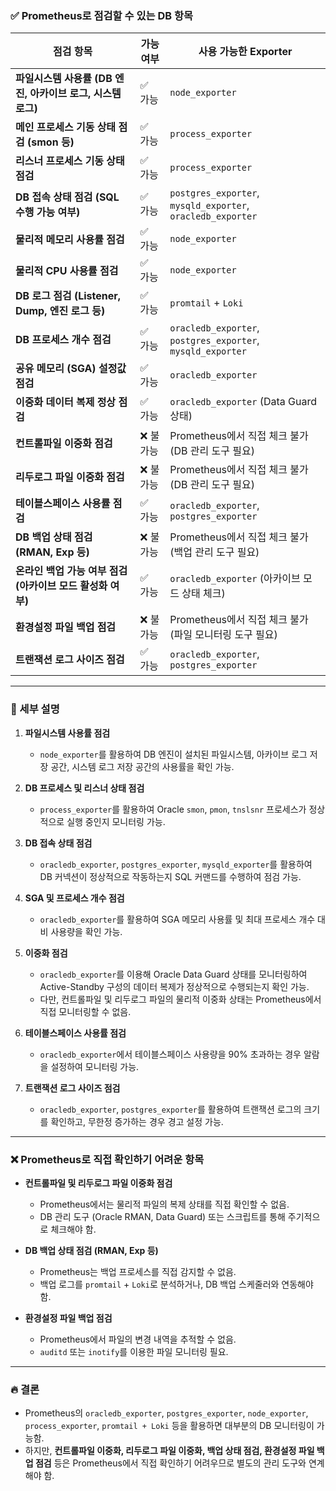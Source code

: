### ✅ Prometheus로 점검할 수 있는 DB 항목

|점검 항목|가능 여부|사용 가능한 Exporter|
|---|---|---|
|**파일시스템 사용률 (DB 엔진, 아카이브 로그, 시스템 로그)**|✅ 가능|`node_exporter`|
|**메인 프로세스 기동 상태 점검 (smon 등)**|✅ 가능|`process_exporter`|
|**리스너 프로세스 기동 상태 점검**|✅ 가능|`process_exporter`|
|**DB 접속 상태 점검 (SQL 수행 가능 여부)**|✅ 가능|`postgres_exporter`, `mysqld_exporter`, `oracledb_exporter`|
|**물리적 메모리 사용률 점검**|✅ 가능|`node_exporter`|
|**물리적 CPU 사용률 점검**|✅ 가능|`node_exporter`|
|**DB 로그 점검 (Listener, Dump, 엔진 로그 등)**|✅ 가능|`promtail` + `Loki`|
|**DB 프로세스 개수 점검**|✅ 가능|`oracledb_exporter`, `postgres_exporter`, `mysqld_exporter`|
|**공유 메모리 (SGA) 설정값 점검**|✅ 가능|`oracledb_exporter`|
|**이중화 데이터 복제 정상 점검**|✅ 가능|`oracledb_exporter` (Data Guard 상태)|
|**컨트롤파일 이중화 점검**|❌ 불가능|Prometheus에서 직접 체크 불가 (DB 관리 도구 필요)|
|**리두로그 파일 이중화 점검**|❌ 불가능|Prometheus에서 직접 체크 불가 (DB 관리 도구 필요)|
|**테이블스페이스 사용률 점검**|✅ 가능|`oracledb_exporter`, `postgres_exporter`|
|**DB 백업 상태 점검 (RMAN, Exp 등)**|❌ 불가능|Prometheus에서 직접 체크 불가 (백업 관리 도구 필요)|
|**온라인 백업 가능 여부 점검 (아카이브 모드 활성화 여부)**|✅ 가능|`oracledb_exporter` (아카이브 모드 상태 체크)|
|**환경설정 파일 백업 점검**|❌ 불가능|Prometheus에서 직접 체크 불가 (파일 모니터링 도구 필요)|
|**트랜잭션 로그 사이즈 점검**|✅ 가능|`oracledb_exporter`, `postgres_exporter`|

---

### 📌 세부 설명

1. **파일시스템 사용률 점검**
    
    - `node_exporter`를 활용하여 DB 엔진이 설치된 파일시스템, 아카이브 로그 저장 공간, 시스템 로그 저장 공간의 사용률을 확인 가능.
2. **DB 프로세스 및 리스너 상태 점검**
    
    - `process_exporter`를 활용하여 Oracle `smon`, `pmon`, `tnslsnr` 프로세스가 정상적으로 실행 중인지 모니터링 가능.
3. **DB 접속 상태 점검**
    
    - `oracledb_exporter`, `postgres_exporter`, `mysqld_exporter`를 활용하여 DB 커넥션이 정상적으로 작동하는지 SQL 커맨드를 수행하여 점검 가능.
4. **SGA 및 프로세스 개수 점검**
    
    - `oracledb_exporter`를 활용하여 SGA 메모리 사용률 및 최대 프로세스 개수 대비 사용량을 확인 가능.
5. **이중화 점검**
    
    - `oracledb_exporter`를 이용해 Oracle Data Guard 상태를 모니터링하여 Active-Standby 구성의 데이터 복제가 정상적으로 수행되는지 확인 가능.
    - 다만, 컨트롤파일 및 리두로그 파일의 물리적 이중화 상태는 Prometheus에서 직접 모니터링할 수 없음.
6. **테이블스페이스 사용률 점검**
    
    - `oracledb_exporter`에서 테이블스페이스 사용량을 90% 초과하는 경우 알람을 설정하여 모니터링 가능.
7. **트랜잭션 로그 사이즈 점검**
    
    - `oracledb_exporter`, `postgres_exporter`를 활용하여 트랜잭션 로그의 크기를 확인하고, 무한정 증가하는 경우 경고 설정 가능.

---

### ❌ Prometheus로 직접 확인하기 어려운 항목

- **컨트롤파일 및 리두로그 파일 이중화 점검**
    
    - Prometheus에서는 물리적 파일의 복제 상태를 직접 확인할 수 없음.
    - DB 관리 도구 (Oracle RMAN, Data Guard) 또는 스크립트를 통해 주기적으로 체크해야 함.
- **DB 백업 상태 점검 (RMAN, Exp 등)**
    
    - Prometheus는 백업 프로세스를 직접 감지할 수 없음.
    - 백업 로그를 `promtail` + `Loki`로 분석하거나, DB 백업 스케줄러와 연동해야 함.
- **환경설정 파일 백업 점검**
    
    - Prometheus에서 파일의 변경 내역을 추적할 수 없음.
    - `auditd` 또는 `inotify`를 이용한 파일 모니터링 필요.

---

### 🔥 결론

- Prometheus의 `oracledb_exporter`, `postgres_exporter`, `node_exporter`, `process_exporter`, `promtail + Loki` 등을 활용하면 대부분의 DB 모니터링이 가능함.
- 하지만, **컨트롤파일 이중화, 리두로그 파일 이중화, 백업 상태 점검, 환경설정 파일 백업 점검** 등은 Prometheus에서 직접 확인하기 어려우므로 별도의 관리 도구와 연계해야 함.